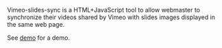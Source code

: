 Vimeo-slides-sync is a HTML+JavaScript tool to allow webmaster to synchronize
their videos shared by Vimeo with slides images displayed in the same web page.

See [demo](http://xebia-france.github.com/vimeo-slides-sync "demo page") for a
demo.